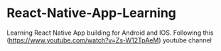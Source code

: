 # React-Native-App-Learning
Learning React Native App building for Android and IOS. Following this (https://www.youtube.com/watch?v=Zs-W12TpAeM) youtube channel 
